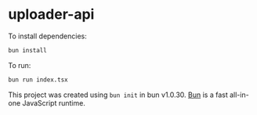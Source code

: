 # uploader-api

To install dependencies:

```bash
bun install
```

To run:

```bash
bun run index.tsx
```

This project was created using `bun init` in bun v1.0.30. [Bun](https://bun.sh) is a fast all-in-one JavaScript runtime.
